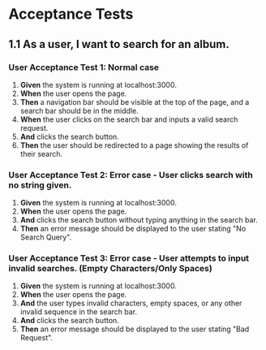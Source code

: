 # Acceptance Tests

## 1.1 As a user, I want to search for an album.

### User Acceptance Test 1: Normal case

1. **Given** the system is running at localhost:3000.
2. **When** the user opens the page.
3. **Then** a navigation bar should be visible at the top of the page, and a search bar should be in the middle.
4. **When** the user clicks on the search bar and inputs a valid search request.
5. **And** clicks the search button.
6. **Then** the user should be redirected to a page showing the results of their search.

### User Acceptance Test 2: Error case - User clicks search with no string given.

1. **Given** the system is running at localhost:3000.
2. **When** the user opens the page.
3. **And** clicks the search button without typing anything in the search bar.
4. **Then** an error message should be displayed to the user stating "No Search Query".

### User Acceptance Test 3: Error case - User attempts to input invalid searches. (Empty Characters/Only Spaces)

1. **Given** the system is running at localhost:3000.
2. **When** the user opens the page.
3. **And** the user types invalid characters, empty spaces, or any other invalid sequence in the search bar.
4. **And** clicks the search button.
5. **Then** an error message should be displayed to the user stating "Bad Request".
